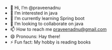 - 👋 Hi, I’m @praveenadnu
- 👀 I’m interested in java
- 🌱 I’m currently learning Spring boot
- 💞️ I’m looking to collaborate on java
- 📫 How to reach me praveenadnu@gmail.com
- 😄 Pronouns: Hay there!
- ⚡ Fun fact: My hobby is reading books

<!---
praveenadnu/praveenadnu is a ✨ special ✨ repository because its `README.md` (this file) appears on your GitHub profile.
You can click the Preview link to take a look at your changes.
--->
